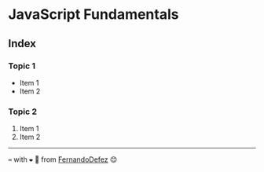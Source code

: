 # JavaScript Fundamentals

## Index

### Topic 1

* Item 1
* Item 2

### Topic 2

1. Item 1
2. Item 2

---
`⌨` with `❤` :blue_heart: from [FernandoDefez](https://github.com/FernandoDefez) 😊